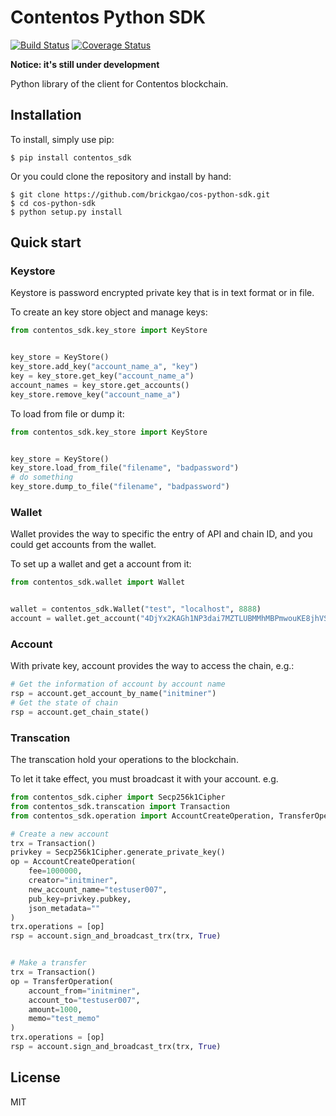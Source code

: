 # Contentos Python SDK

[![Build Status](https://travis-ci.org/brickgao/cos-python-sdk.svg?branch=master)](https://travis-ci.org/brickgao/cos-python-sdk) [![Coverage Status](https://coveralls.io/repos/github/brickgao/cos-python-sdk/badge.svg?branch=master)](https://coveralls.io/github/brickgao/cos-python-sdk?branch=master)

**Notice: it's still under development**

Python library of the client for Contentos blockchain.

## Installation

To install, simply use pip:

```shell
$ pip install contentos_sdk
```

Or you could clone the repository and install by hand:

```shell
$ git clone https://github.com/brickgao/cos-python-sdk.git
$ cd cos-python-sdk
$ python setup.py install
```

## Quick start

### Keystore

Keystore is password encrypted private key that is in text format or in file.

To create an key store object and manage keys:

```python
from contentos_sdk.key_store import KeyStore


key_store = KeyStore()
key_store.add_key("account_name_a", "key")
key = key_store.get_key("account_name_a")
account_names = key_store.get_accounts()
key_store.remove_key("account_name_a")
```

To load from file or dump it:

```python
from contentos_sdk.key_store import KeyStore


key_store = KeyStore()
key_store.load_from_file("filename", "badpassword")
# do something
key_store.dump_to_file("filename", "badpassword")
```

### Wallet

Wallet provides the way to specific the entry of API and chain ID, and you could get accounts from the wallet.

To set up a wallet and get a account from it:

```python
from contentos_sdk.wallet import Wallet


wallet = contentos_sdk.Wallet("test", "localhost", 8888)
account = wallet.get_account("4DjYx2KAGh1NP3dai7MZTLUBMMhMBPmwouKE8jhVSESywccpVZ")
```

### Account

With private key, account provides the way to access the chain, e.g.: 

```python
# Get the information of account by account name
rsp = account.get_account_by_name("initminer")
# Get the state of chain
rsp = account.get_chain_state()
```

### Transcation

The transcation hold your operations to the blockchain.

To let it take effect, you must broadcast it with your account. e.g.

```python
from contentos_sdk.cipher import Secp256k1Cipher
from contentos_sdk.transcation import Transaction
from contentos_sdk.operation import AccountCreateOperation, TransferOperation

# Create a new account
trx = Transaction()
privkey = Secp256k1Cipher.generate_private_key()
op = AccountCreateOperation(
    fee=1000000,
    creator="initminer",
    new_account_name="testuser007",
    pub_key=privkey.pubkey,
    json_metadata=""
)
trx.operations = [op]
rsp = account.sign_and_broadcast_trx(trx, True)


# Make a transfer
trx = Transaction()
op = TransferOperation(
    account_from="initminer",
    account_to="testuser007",
    amount=1000,
    memo="test_memo"
)
trx.operations = [op]
rsp = account.sign_and_broadcast_trx(trx, True)
```

## License

MIT